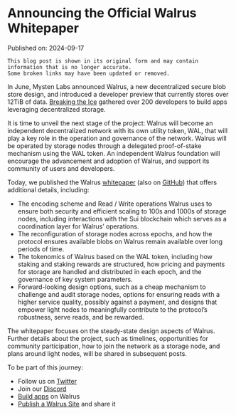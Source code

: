 # Announcing the Official Walrus Whitepaper

Published on: 2024-09-17

```admonish warning
This blog post is shown in its original form and may contain information that is no longer accurate.
Some broken links may have been updated or removed.
```

In June, Mysten Labs announced Walrus, a new decentralized secure blob store design, and introduced
a developer preview that currently stores over 12TiB of data.
[Breaking the Ice](https://info.breakingtheice.sui.io/) gathered over 200 developers to build apps
leveraging decentralized storage.

It is time to unveil the next stage of the project: Walrus will become an independent decentralized
network with its own utility token, WAL, that will play a key role in the operation and governance
of the network. Walrus will be operated by storage nodes through a delegated proof-of-stake
mechanism using the WAL token. An independent Walrus foundation will encourage the advancement and
adoption of Walrus, and support its community of users and developers.

Today, we published the Walrus [whitepaper](../walrus.pdf) (also on
[GitHub](https://github.com/MystenLabs/walrus/blob/main/docs/book/walrus.pdf)) that offers
additional details, including:

- The encoding scheme and Read / Write operations Walrus uses to ensure both security and efficient
  scaling to 100s and 1000s of storage nodes, including interactions with the Sui blockchain which
  serves as a coordination layer for Walrus’ operations.
- The reconfiguration of storage nodes across epochs, and how the protocol ensures available blobs
  on Walrus remain available over long periods of time.
- The tokenomics of Walrus based on the WAL token, including how staking and staking rewards are
  structured, how pricing and payments for storage are handled and distributed in each epoch, and
  the governance of key system parameters.
- Forward-looking design options, such as a cheap mechanism to challenge and audit storage nodes,
  options for ensuring reads with a higher service quality, possibly against a payment, and designs
  that empower light nodes to meaningfully contribute to the protocol’s robustness, serve reads, and
  be rewarded.

The whitepaper focuses on the steady-state design aspects of Walrus. Further details about the
project, such as timelines, opportunities for community participation, how to join the network as a
storage node, and plans around light nodes, will be shared in subsequent posts.

To be part of this journey:

- Follow us on [Twitter](https://x.com/WalrusProtocol)
- Join our [Discord](https://discord.com/invite/walrusprotocol)
- [Build apps](../index.md) on Walrus
- [Publish a Walrus Site](../walrus-sites/intro.md) and share it
